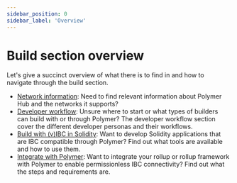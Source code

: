 ```yaml
---
sidebar_position: 0
sidebar_label: 'Overview'
---
```


# Build section overview

Let's give a succinct overview of what there is to find in and how to navigate through the build section.

<!-- Let's clean this up and make it a series of cards that are clickable @Michael -->

- [Network information](supp-networks.md): Need to find relevant information about Polymer Hub and the networks it supports?
- [Developer workflow](dev-workflow/personas.md): Unsure where to start or what types of builders can build with or through Polymer? The developer workflow section cover the different developer personas and their workflows.
- [Build with (v)IBC in Solidity](./ibc-solidity/): Want to develop Solidity applications that are IBC compatible through Polymer? Find out what tools are available and how to use them.
- [Integrate with Polymer](./integration): Want to integrate your rollup or rollup framework with Polymer to enable permissionless IBC connectivity? Find out what the steps and requirements are.



